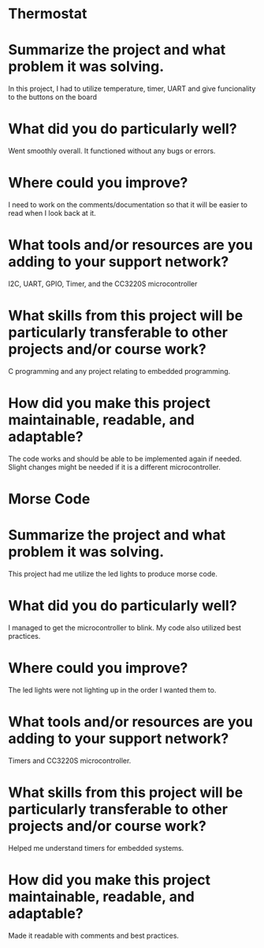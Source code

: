 # Thermostat

# Summarize the project and what problem it was solving.
In this project, I had to utilize temperature, timer, UART and give funcionality to the buttons on the board
# What did you do particularly well?
Went smoothly overall. It functioned without any bugs or errors.
# Where could you improve?
I need to work on the comments/documentation so that it will be easier to read when I look back at it.
# What tools and/or resources are you adding to your support network?
I2C, UART, GPIO, Timer, and the CC3220S microcontroller
# What skills from this project will be particularly transferable to other projects and/or course work?
C programming and any project relating to embedded programming.
# How did you make this project maintainable, readable, and adaptable?
The code works and should be able to be implemented again if needed. Slight changes might be needed if it is a different microcontroller.

# Morse Code

# Summarize the project and what problem it was solving.
This project had me utilize the led lights to produce morse code.
# What did you do particularly well?
I managed to get the microcontroller to blink. My code also utilized best practices.
# Where could you improve?
The led lights were not lighting up in the order I wanted them to.
# What tools and/or resources are you adding to your support network?
Timers and CC3220S microcontroller.
# What skills from this project will be particularly transferable to other projects and/or course work?
Helped me understand timers for embedded systems.
# How did you make this project maintainable, readable, and adaptable?
Made it readable with comments and best practices.

